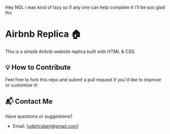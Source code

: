Hey NGL i was kind of lazy so if any one can help complete it i'll be soo glad thx
# Airbnb Replica 🏠

This is a simple Airbnb website replica built with HTML & CSS.

## 💡 How to Contribute
Feel free to fork this repo and submit a pull request if you'd like to improve or customize it!

## 📬 Contact Me
Have questions or suggestions?

- Email: [udohruben@gmail.com]
